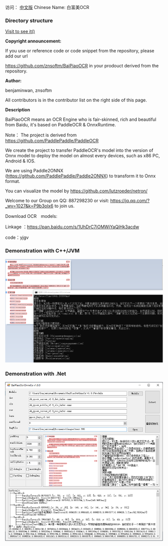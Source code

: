 
访问： [中文版](readme_cn.md)             Chinese Name: 白富美OCR

### Directory structure

[Visit to see it()](dir.md)    


**Copyright announcement:**

If you use or reference code or code snippet from the repository, please add our url 

https://github.com/znsoftm/BaiPiaoOCR   in your prodouct derived from the repository.


**Author:**

benjaminwan, znsoftm

All contributors is in the contributor list on the right side of this page.


**Description**

BaiPiaoOCR means an  OCR Engine who is fair-skinned, rich and beautiful from Baidu, it's based on PaddleOCR & OnnxRuntime.

Note： The project is derived from https://github.com/PaddlePaddle/PaddleOCR

We create the project to transfer PaddleOCR's model into the version of Onnx model to deploy the model on almost every devices, such as x86 PC, Android & IOS.

We are using Paddle2ONNX (https://github.com/PaddlePaddle/Paddle2ONNX)  to transform it to Onnx format.




You can visualize the model by https://github.com/lutzroeder/netron/


Welcome to our Group on QQ: 887298230
or visit: https://jq.qq.com/?_wv=1027&k=P9b3olx6 to join us.


Download OCR　models:

Linkage ：https://pan.baidu.com/s/1UhDrC7iOMWiYaQiHk3acdw 

code：yjgv 



### Demonstration with C++/JVM

![avatar](test_imgs/test_cpp.png)

### Demonstration with  .Net

![avatar](test_imgs/test_cs.png)
